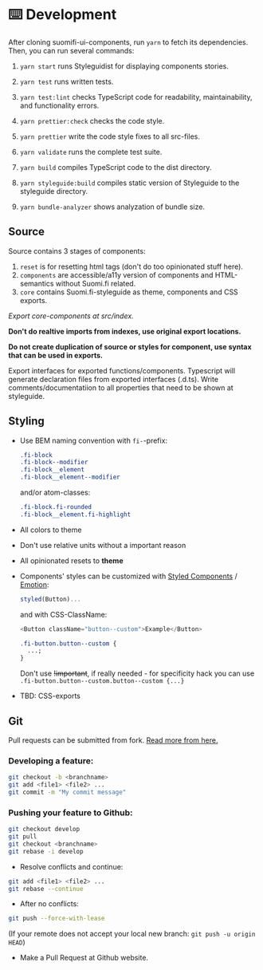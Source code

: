 # ⌨️ Development

After cloning suomifi-ui-components, run `yarn` to fetch its dependencies. Then, you can run several commands:

1. `yarn start` runs Styleguidist for displaying components stories.

2. `yarn test` runs written tests.

3. `yarn test:lint` checks TypeScript code for readability, maintainability, and functionality errors.

4. `yarn prettier:check` checks the code style.

5. `yarn prettier` write the code style fixes to all src-files.

6. `yarn validate` runs the complete test suite.

7. `yarn build` compiles TypeScript code to the dist directory.

8. `yarn styleguide:build` compiles static version of Styleguide to the styleguide directory.

9. `yarn bundle-analyzer` shows analyzation of bundle size.

## Source

Source contains 3 stages of components:

1. `reset` is for resetting html tags (don't do too opinionated stuff here).
2. `components` are accessible/a11y version of components and HTML-semantics without Suomi.fi related.
3. `core` contains Suomi.fi-styleguide as theme, components and CSS exports.

_Export core-components at src/index._

**Don't do realtive imports from indexes, use original export locations.**

**Do not create duplication of source or styles for component, use syntax that can be used in exports.**

Export interfaces for exported functions/components. Typescript will generate declaration files from exported interfaces (.d.ts). Write comments/documentatiion to all properties that need to be shown at styleguide.

## Styling

- Use BEM naming convention with `fi-`-prefix:
  ```css
  .fi-block
  .fi-block--modifier
  .fi-block__element
  .fi-block__element--modifier
  ```
  and/or atom-classes:
  ```css
  .fi-block.fi-rounded
  .fi-block__element.fi-highlight
  ```
- All colors to theme
- Don't use relative units without a important reason
- All opinionated resets to **theme**

- Components' styles can be customized with [Styled Components](https://github.com/styled-components/styled-components) / [Emotion](https://github.com/emotion-js/emotion):

  ```javascript
  styled(Button)...
  ```

  and with CSS-ClassName:

  ```javascript
  <Button className="button--custom">Example</Button>
  ```

  ```css
  .fi-button.button--custom {
    ...;
  }
  ```

  Don't use ~~!important~~, if really needed - for specificity hack you can use `.fi-button.button--custom.button--custom {...}`

- TBD: CSS-exports

## Git

Pull requests can be submitted from fork. [Read more from here.](https://guides.github.com/activities/forking/)

### Developing a feature:

```bash
git checkout -b <branchname>
git add <file1> <file2> ...
git commit -m "My commit message"
```

### Pushing your feature to Github:

```bash
git checkout develop
git pull
git checkout <branchname>
git rebase -i develop
```

- Resolve conflicts and continue:

```bash
git add <file1> <file2> ...
git rebase --continue
```

- After no conflicts:

```bash
git push --force-with-lease
```

(If your remote does not accept your local new branch: `git push -u origin HEAD`)

- Make a Pull Request at Github website.

